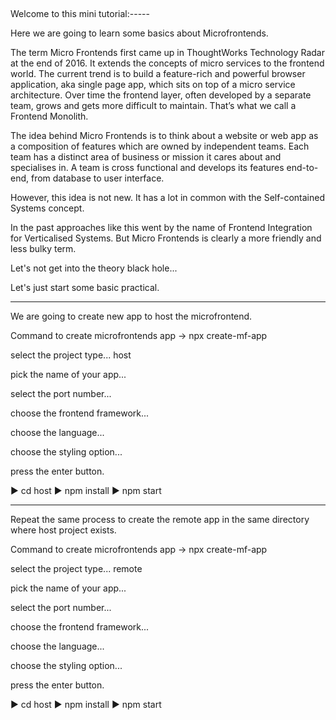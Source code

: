 ##
Welcome to this mini tutorial:-----

Here we are going to learn some basics about Microfrontends.


The term Micro Frontends first came up in ThoughtWorks Technology Radar at the end of 2016. 
It extends the concepts of micro services to the frontend world. 
The current trend is to build a feature-rich and powerful browser application, 
aka single page app, which sits on top of a micro service architecture. 
Over time the frontend layer, often developed by a separate team, grows and gets more difficult to maintain. 
That’s what we call a Frontend Monolith.

The idea behind Micro Frontends is to think about a website or web app 
as a composition of features which are owned by independent teams. 
Each team has a distinct area of business or mission it cares about and specialises in. 
A team is cross functional and develops its features end-to-end, from database to user interface.

However, this idea is not new. It has a lot in common with the Self-contained Systems concept. 

In the past approaches like this went by the name of Frontend Integration for Verticalised Systems. 
But Micro Frontends is clearly a more friendly and less bulky term.



Let's not get into the theory black hole...


Let's just start some basic practical.


***
We are going to create new app to host the microfrontend.

Command to create microfrontends app
-> npx create-mf-app

select the project type...
host

pick the name of your app...

select the port number...

choose the frontend framework...

choose the language...

choose the styling option...

press the enter button.





▶️ cd host
▶️ npm install
▶️ npm start

***
Repeat the same process to create the remote app in the same directory where host project exists.

Command to create microfrontends app
-> npx create-mf-app

select the project type...
remote

pick the name of your app...

select the port number...

choose the frontend framework...

choose the language...

choose the styling option...

press the enter button.





▶️ cd host
▶️ npm install
▶️ npm start

